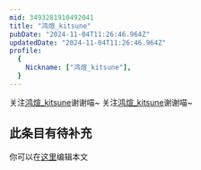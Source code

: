 ```yaml
---
mid: 3493281910492041
title: "鸿煊_kitsune"
pubDate: "2024-11-04T11:26:46.964Z"
updatedDate: "2024-11-04T11:26:46.964Z"
profile:
  {
    Nickname: ["鸿煊_kitsune"],
  }
---
```


关注[鸿煊_kitsune](https://space.bilibili.com/3493281910492041)谢谢喵~ 关注[鸿煊_kitsune](https://space.bilibili.com/3493281910492041)谢谢喵~

## 此条目有待补充
你可以在[这里](https://github.com/Yuhanawa/VTuber.ICU-Content/edit/master/v/鸿煊_kitsune/index.md)编辑本文
